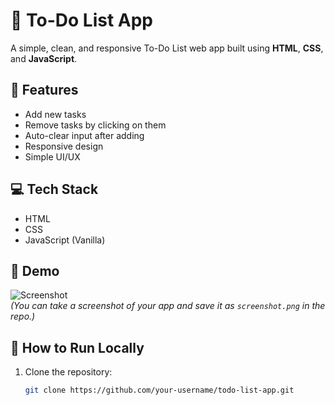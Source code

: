 # 📝 To-Do List App

A simple, clean, and responsive To-Do List web app built using **HTML**, **CSS**, and **JavaScript**.

## 🔧 Features

- Add new tasks
- Remove tasks by clicking on them
- Auto-clear input after adding
- Responsive design
- Simple UI/UX

## 💻 Tech Stack

- HTML
- CSS
- JavaScript (Vanilla)

## 📸 Demo

![Screenshot](screenshot.png)  
*(You can take a screenshot of your app and save it as `screenshot.png` in the repo.)*

## 🚀 How to Run Locally

1. Clone the repository:
   ```bash
   git clone https://github.com/your-username/todo-list-app.git
